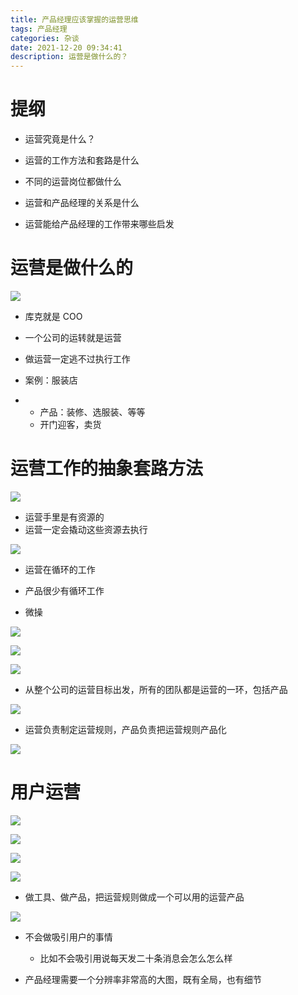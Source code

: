 ```yaml
---
title: 产品经理应该掌握的运营思维
tags: 产品经理
categories: 杂谈
date: 2021-12-20 09:34:41
description: 运营是做什么的？
---
```


# 提纲

- 运营究竟是什么？
- 运营的⼯作⽅法和套路是什么

- 不同的运营岗位都做什么
- 运营和产品经理的关系是什么

- 运营能给产品经理的⼯作带来哪些启发

# 运营是做什么的

![](https://s3plus.meituan.net/v1/mss_f32142e8d47149129e9550e929704625/yzz-test-image/4a435043afda483cb7aca72cc2fdd5b4)

- 库克就是 COO
- 一个公司的运转就是运营

- 做运营一定逃不过执行工作
- 案例：服装店

- - 产品：装修、选服装、等等
  - 开门迎客，卖货

# 运营工作的抽象套路方法

![](https://s3plus.meituan.net/v1/mss_f32142e8d47149129e9550e929704625/yzz-test-image/e3f4cd10066e40d5a11e186c184b66ce)

- 运营手里是有资源的
- 运营一定会撬动这些资源去执行

![](https://s3plus.meituan.net/v1/mss_f32142e8d47149129e9550e929704625/yzz-test-image/ba3798687c814b41968b2e2073857bcb)

- 运营在循环的工作
- 产品很少有循环工作

- 微操

![](https://s3plus.meituan.net/v1/mss_f32142e8d47149129e9550e929704625/yzz-test-image/b2ef97e1a18b42c59bb9ce6cc886ccdc)

![](https://s3plus.meituan.net/v1/mss_f32142e8d47149129e9550e929704625/yzz-test-image/c49f0389fb9047559373a15025ccef44)

![](https://s3plus.meituan.net/v1/mss_f32142e8d47149129e9550e929704625/yzz-test-image/2c560e8eab1d403a87c3e4b2a6809968)

- 从整个公司的运营目标出发，所有的团队都是运营的一环，包括产品

![](https://s3plus.meituan.net/v1/mss_f32142e8d47149129e9550e929704625/yzz-test-image/42981bd2c991450b8944a63032205407)

- 运营负责制定运营规则，产品负责把运营规则产品化

![](https://s3plus.meituan.net/v1/mss_f32142e8d47149129e9550e929704625/yzz-test-image/a2c6e9d74a524abebfba6dcc6d0ec1c5)

# 用户运营

![](https://s3plus.meituan.net/v1/mss_f32142e8d47149129e9550e929704625/yzz-test-image/40fc1b29033847579f1cecc5ef01af05)

![](https://s3plus.meituan.net/v1/mss_f32142e8d47149129e9550e929704625/yzz-test-image/b017ee90efd846438cdea9c986e1ca58)

![](https://s3plus.meituan.net/v1/mss_f32142e8d47149129e9550e929704625/yzz-test-image/28b928b0f829443aadd46bf74043771b)

![](https://s3plus.meituan.net/v1/mss_f32142e8d47149129e9550e929704625/yzz-test-image/00851636069b4d4c957edc4bb12bfeb9)

- 做工具、做产品，把运营规则做成一个可以用的运营产品

![](https://s3plus.meituan.net/v1/mss_f32142e8d47149129e9550e929704625/yzz-test-image/6f069856c4d34b98a90d49775b8d889a)

- 不会做吸引用户的事情

  - 比如不会吸引用说每天发二十条消息会怎么怎么样

- 产品经理需要一个分辨率非常高的大图，既有全局，也有细节
